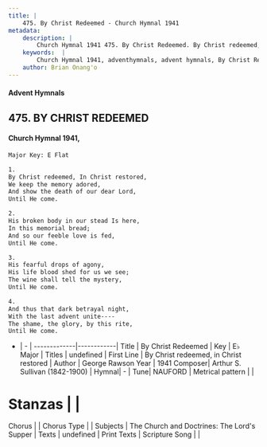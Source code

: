```yaml
---
title: |
    475. By Christ Redeemed - Church Hymnal 1941
metadata:
    description: |
        Church Hymnal 1941 475. By Christ Redeemed. By Christ redeemed, In Christ restored, We keep the memory adored, And show the death of our dear Lord, Until He come. 
    keywords:  |
        Church Hymnal 1941, adventhymnals, advent hymnals, By Christ Redeemed, By Christ redeemed, in Christ restored. 
    author: Brian Onang'o
---
```


#### Advent Hymnals
## 475. BY CHRIST REDEEMED
####  Church Hymnal 1941,

```txt
Major Key: E Flat

1.
By Christ redeemed, In Christ restored,
We keep the memory adored,
And show the death of our dear Lord,
Until He come.

2.
His broken body in our stead Is here,
In this memorial bread;
And so our feeble love is fed,
Until He come.

3.
His fearful drops of agony,
His life blood shed for us we see;
The wine shall tell the mystery,
Until He come.

4.
And thus that dark betrayal night,
With the last advent unite----
The shame, the glory, by this rite,
Until He come.

```

- |   -  |
-------------|------------|
Title | By Christ Redeemed |
Key | E♭ Major |
Titles | undefined |
First Line | By Christ redeemed, in Christ restored |
Author | George Rawson
Year | 1941
Composer| Arthur S. Sullivan (1842-1900) |
Hymnal|  - |
Tune| NAUFORD |
Metrical pattern | |
# Stanzas |  |
Chorus |  |
Chorus Type |  |
Subjects | The Church and Doctrines: The Lord's Supper |
Texts | undefined |
Print Texts | 
Scripture Song |  |
    

